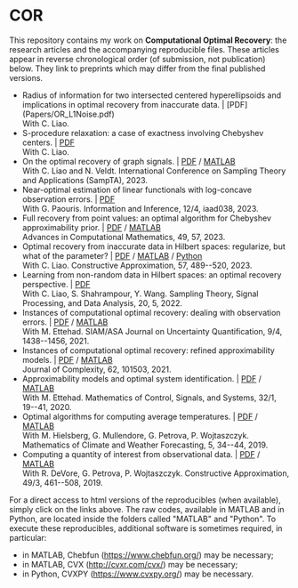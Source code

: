 # COR

This repository contains my work on **Computational Optimal Recovery**: the research articles and the accompanying reproducible files.
These articles appear in reverse chronological order (of submission, not publication) below. 
They link to preprints which may differ from the final published versions.

- Radius of information for two intersected centered hyperellipsoids and implications in optimal recovery from inaccurate data. |
[PDF] (Papers/OR_L1Noise.pdf)
<br> With C. Liao.
- S-procedure relaxation: a case of exactness involving Chebyshev centers. |
[PDF](Papers/OR_SProc.pdf)
<br> With C. Liao.
- On the optimal recovery of graph signals. |
[PDF](Papers/OR_Graph.pdf)
/
[MATLAB](https://github.com/liaochunyang/ORofGraphSignals)
<br> With C. Liao and N. Veldt. International Conference on Sampling Theory and Applications (SampTA), 2023.
- Near-optimal estimation of linear functionals with log-concave observation errors. |
[PDF](Papers/OR_LogConcave.pdf)
<br> With G. Paouris. Information and Inference, 12/4, iaad038, 2023.
- Full recovery from point values: an optimal algorithm for Chebyshev approximability prior. |
[PDF](Papers/OR_FullApprox.pdf)
/
[MATLAB](MATLAB/OR_FullApprox_repro.zip)
<br> Advances in Computational Mathematics, 49, 57, 2023.
- Optimal recovery from inaccurate data in Hilbert spaces: regularize, but what of the parameter? | 
[PDF](Papers/ORHilbert_Reg.pdf) 
/ 
[MATLAB](https://htmlpreview.github.io/?https://github.com/foucart/COR/blob/master/MATLAB/web/ORHilbert_Reg_repro.html)
/
[Python](https://htmlpreview.github.io/?https://github.com/foucart/COR/blob/master/Python/web/ORHilbert_Reg_repro.html)
<br> With C. Liao. Constructive Approximation, 57, 489--520, 2023.
- Learning from non-random data in Hilbert spaces: an optimal recovery perspective. | 
[PDF](Papers/OR_Learning.pdf)
<br> With C. Liao, S. Shahrampour, Y. Wang. Sampling Theory, Signal Processing, and Data Analysis, 20, 5, 2022.
- Instances of computational optimal recovery: dealing with observation errors.  | 
[PDF](Papers/ICOR_ObsErrors.pdf)
/
[MATLAB](MATLAB/OR_Uncertainty_repro.m)
<br> With M. Ettehad. SIAM/ASA Journal on Uncertainty Quantification, 9/4, 1438--1456, 2021.
- Instances of computational optimal recovery: refined approximability models. |
[PDF](Papers/ICOR_Overparametrization.pdf)
/
[MATLAB](MATLAB/OR_Overparametrization_repro.m)
<br> Journal of Complexity, 62, 101503, 2021.
- Approximability models and optimal system identification. | 
[PDF](Papers/ORinSI.pdf)
/
[MATLAB](MATLAB/Reproducible_OSI.zip)
<br> With M. Ettehad. Mathematics of Control, Signals, and Systems, 32/1, 19--41, 2020.
- Optimal algorithms for computing average temperatures. | 
[PDF](Papers/OptAlgo_AveTemp.pdf)
/
[MATLAB](MATLAB/Redistributable_final.zip)
<br> With M. Hielsberg, G. Mullendore, G. Petrova, P. Wojtaszczyk. 
Mathematics of Climate and Weather Forecasting, 5, 34--44, 2019. 
- Computing a quantity of interest from observational data. |
[PDF](Papers/Computing_QoI.pdf)
/
[MATLAB](MATLAB/DFPW_Reproducible.zip)
<br> With R. DeVore, G. Petrova, P. Wojtaszczyk. Constructive Approximation, 49/3, 461--508, 2019.

For a direct access to html versions of the reproducibles (when available), simply click on the links above.
The raw codes, available in MATLAB and in Python, are located inside the folders called "MATLAB" and "Python". 
To execute these reproducibles, additional software is sometimes required, in particular:
- in MATLAB, Chebfun (https://www.chebfun.org/) may be necessary;
- in MATLAB, CVX (http://cvxr.com/cvx/) may be necessary;
- in Python, CVXPY (https://www.cvxpy.org/) may be necessary.
